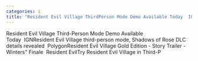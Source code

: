 ```yaml
---
categories: i
title: "Resident Evil Village ThirdPerson Mode Demo Available Today  IGN"
---
```

Resident Evil Village Third-Person Mode Demo Available Today&nbsp;&nbsp;IGNResident Evil Village third-person mode, Shadows of Rose DLC details revealed&nbsp;&nbsp;PolygonResident Evil Village Gold Edition - Story Trailer - Winters" Finale&nbsp;&nbsp;Resident EvilTry Resident Evil Village in Third-P